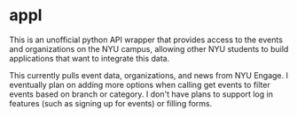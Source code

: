 # appl

This is an unofficial python API wrapper that provides access to the events and organizations on the NYU campus, allowing other NYU students to build applications that want to integrate this data. 

This currently pulls event data, organizations, and news from NYU Engage. I eventually plan on adding more options when calling get events to filter events based on branch or category. I don't have plans to support log in features (such as signing up for events) or filling forms.
